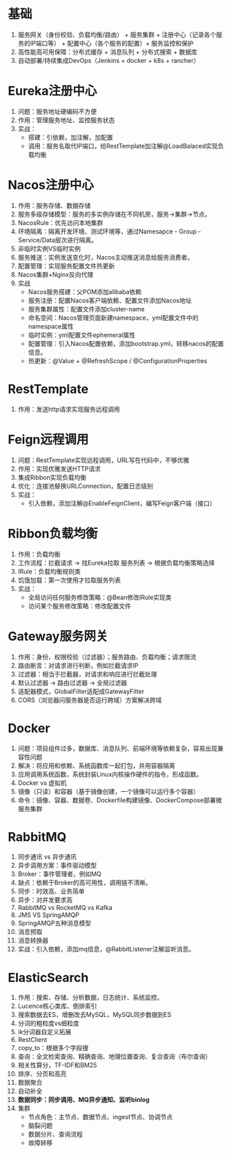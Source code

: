 # 基础
1. 服务网关（身份校验、负载均衡/路由） + 服务集群 + 注册中心（记录各个服务的IP端口等） + 配置中心（各个服务的配置）+ 服务监控和保护
2. 高性能高可用保障：分布式缓存 + 消息队列 + 分布式搜索 + 数据库
3. 自动部署/持续集成DevOps（Jenkins + docker + k8s + rancher）

# Eureka注册中心
1. 问题：服务地址硬编码不方便
2. 作用：管理服务地址、监控服务状态
3. 实战：
   - 搭建：引依赖，加注解，加配置
   - 调用：服务名取代IP端口，给RestTemplate加注解@LoadBalaced实现负载均衡

# Nacos注册中心
1. 作用：服务存储、数据存储
2. 服务多级存储模型：服务的多实例存储在不同机房，服务→集群→节点。
3. NacosRule：优先访问本地集群
4. 环境隔离：隔离开发环境、测试环境等，通过Namesapce - Group - Service/Data层次进行隔离。
5. 非临时实例VS临时实例
6. 服务推送：实例发送变化时，Nacos主动推送消息给服务消费者。
7. 配置管理：实现服务配置文件热更新
8. Nacos集群+Nginx反向代理
9. 实战
   - Nacos服务搭建：父POM添加alibaba依赖
   - 服务注册：配置Nacos客户端依赖、配置文件添加Nacos地址
   - 服务集群属性：配置文件添加cluster-name
   - 命名空间：Nacos管理页面新建namespace，yml配置文件中的namespace属性 
   - 临时实例：yml配置文件ephemeral属性
   - 配置管理：引入Nacos配置依赖，添加bootstrap.yml，转移nacos的配置信息。
   - 热更新：@Value + @RefreshScope / @ConfigurationProperties

# RestTemplate
1. 作用：发送http请求实现服务远程调用

# Feign远程调用
1. 问题：RestTemplate实现远程调用，URL写在代码中，不够优雅
2. 作用：实现优雅发送HTTP请求
3. 集成Ribbon实现负载均衡
4. 优化：连接池替换URLConnection，配置日志级别
5. 实战：
   - 引入依赖，添加注解@EnableFeignClient，编写Feign客户端（接口）

# Ribbon负载均衡
1. 作用：负载均衡
2. 工作流程：拦截请求 → 找Eureka拉取 服务列表 → 根据负载均衡策略选择
3. IRule：负载均衡规则类
4. 饥饿加载：第一次使用才拉取服务列表
5. 实战：
   - 全局访问任何服务修改策略：@Bean修改IRule实现类
   - 访问某个服务修改策略：修改配置文件

# Gateway服务网关
1. 作用：身份、权限校验（过滤器）；服务路由、负载均衡；请求限流
2. 路由断言：对请求进行判断，例如拦截请求IP
3. 过滤器：相当于拦截器，对请求和响应进行拦截处理
4. 默认过滤器 → 路由过滤器 →  全局过滤器
5. 适配器模式，GlobalFilter适配成GatewayFilter
6. CORS（浏览器问服务器是否运行跨域）方案解决跨域

# Docker
1. 问题：项目组件过多，数据库、消息队列、前端环境等依赖复杂，容易出现兼容性问题
2. 解决：将应用和依赖、系统函数库一起打包，并用容器隔离
3. 应用调用系统函数，系统封装Linux内核操作硬件的指令，形成函数。
4. Docker vs 虚拟机
5. 镜像（只读）和容器（基于镜像创建，一个镜像可以运行多个容器）
6. 命令：镜像、容器、数据卷、Dockerfile构建镜像、DockerCompose部署微服务集群

# RabbitMQ
1. 同步通讯 vs 异步通讯
2. 异步调用方案：事件驱动模型
3. Broker：事件管理者，例如MQ
4. 缺点：依赖于Broker的高可用性，调用链不清晰。
5. 同步：时效高、业务简单
6. 异步：对并发要求高
7. RabbitMQ vs RocketMQ vs Kafka
8. JMS VS SpringAMQP
9. SpringAMQP五种消息模型
10. 消息预取
11. 消息转换器
12. 实战：引入依赖，添加mq信息，@RabbitListener注解监听消息。

# ElasticSearch
1. 作用：搜索、存储、分析数据，日志统计、系统监控。
2. Lucence核心类库、倒排索引
3. 搜索数据去ES，增删改去MySQL，MySQL同步数据到ES
4. 分词的粗粒度vs细粒度
5. ik分词器自定义拓展
6. RestClient
7. copy_to：根据多个字段搜
8. 查询：全文检索查询、精确查询、地理位置查询、复合查询（布尔查询）
9. 相关性算分，TF-IDF和BM25
10. 排序、分页和高亮
11. 数据聚合
12. 自动补全
13. **数据同步：同步调用、MQ异步通知、监听binlog**
14. 集群
    - 节点角色：主节点、数据节点、ingest节点、协调节点
    - 脑裂问题
    - 数据分片、查询流程
    - 故障转移